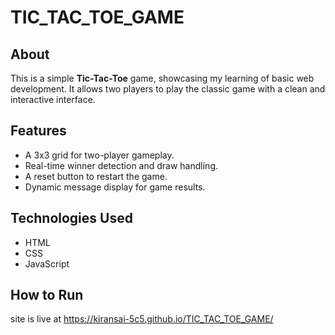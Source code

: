 # TIC_TAC_TOE_GAME  

## About  
This is a simple **Tic-Tac-Toe** game, showcasing my learning of basic web development. It allows two players to play the classic game with a clean and interactive interface.  

## Features  
- A 3x3 grid for two-player gameplay.  
- Real-time winner detection and draw handling.  
- A reset button to restart the game.  
- Dynamic message display for game results.  

## Technologies Used  
- HTML  
- CSS  
- JavaScript  

## How to Run  
site is live at 
https://kiransai-5c5.github.io/TIC_TAC_TOE_GAME/

